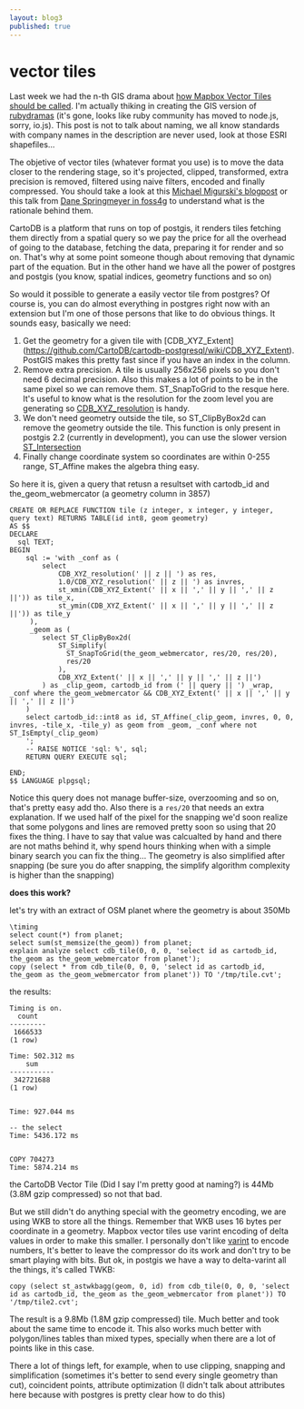 ```yaml
---
layout: blog3
published: true
---
```


# vector tiles

Last week we had the n-th GIS drama about [how Mapbox Vector Tiles should be called](https://twitter.com/pwramsey/status/577959264678850561). I'm actually thiking in creating the GIS version of [rubydramas](https://news.ycombinator.com/item?id=4487963) (it's gone, looks like ruby community has moved to node.js, sorry, io.js). This post is not to talk about naming, we all know standards with company names in the description are never used, look at those ESRI shapefiles...

The objetive of vector tiles (whatever format you use) is to move the data closer to the rendering stage, so it's projected, clipped, transformed, extra precision is removed, filtered using naive filters, encoded and finally compressed. You should take a look at this [Michael Migurski's blogpost](http://mike.teczno.com/notes/postgreslessness-mapnik-vectiles.html) or this talk from [Dane Springmeyer in foss4g](https://2015.foss4g-na.org/sites/default/files/slides/foss4g-2015-sf-springmeyer.pdf) to understand what is the rationale behind them.


CartoDB is a platform that runs on top of postgis, it renders tiles fetching them directly from a spatial query so we pay the price for all the overhead of going to the database, fetching the data, preparing it for render and so on. That's why at some point someone though about removing that dynamic part of the equation. But in the other hand we have all the power of postgres and postgis (you know, spatial indices, geometry functions and so on)

So would it possible to generate a easily vector tile from postgres? Of course is, you can do almost everything in postgres right now with an extension but I'm one of those persons that like to do obvious things. It sounds easy, basically we need:

 1. Get the geometry for a given tile with [CDB_XYZ_Extent] (https://github.com/CartoDB/cartodb-postgresql/wiki/CDB_XYZ_Extent). PostGIS makes this pretty fast since if you have an index in the column.
 1. Remove extra precision. A tile is usually 256x256 pixels so you don't need 6 decimal precision. Also this makes a lot of points to be in the same pixel so we can remove them. ST_SnapToGrid to the resque here. It's useful to know what is the resolution for the zoom level you are generating so [CDB_XYZ_resolution](https://github.com/CartoDB/cartodb-postgresql/wiki/CDB_XYZ_Resolution) is handy.
 1. We don't need geometry outside the tile, so ST_ClipByBox2d can remove the geometry outside the tile. This function is only present in postgis 2.2 (currently in development), you can use the slower version [ST_Intersection](http://postgis.refractions.net/docs/ST_Intersection.html)
 1. Finally change coordinate system so coordinates are within 0-255 range, ST_Affine makes the algebra thing easy.

 So here it is, given a query that retusn a resultset with cartodb_id and the_geom_webmercator (a geometry column in 3857)

 ```
 CREATE OR REPLACE FUNCTION tile (z integer, x integer, y integer, query text) RETURNS TABLE(id int8, geom geometry)
 AS $$
 DECLARE
   sql TEXT;
 BEGIN
     sql := 'with _conf as (
         select
             CDB_XYZ_resolution(' || z || ') as res,
             1.0/CDB_XYZ_resolution(' || z || ') as invres,
             st_xmin(CDB_XYZ_Extent(' || x || ',' || y || ',' || z ||')) as tile_x,
             st_ymin(CDB_XYZ_Extent(' || x || ',' || y || ',' || z ||')) as tile_y
      ),
      _geom as (
         select ST_ClipByBox2d(
             ST_Simplify(
               ST_SnapToGrid(the_geom_webmercator, res/20, res/20),
               res/20
             ),
             CDB_XYZ_Extent(' || x || ',' || y || ',' || z ||')
         ) as _clip_geom, cartodb_id from (' || query || ') _wrap, _conf where the_geom_webmercator && CDB_XYZ_Extent(' || x || ',' || y || ',' || z ||')
     )
     select cartodb_id::int8 as id, ST_Affine(_clip_geom, invres, 0, 0, invres, -tile_x, -tile_y) as geom from _geom, _conf where not ST_IsEmpty(_clip_geom)
     ';
     -- RAISE NOTICE 'sql: %', sql;
     RETURN QUERY EXECUTE sql;

 END;
 $$ LANGUAGE plpgsql;
```

Notice this query does not manage buffer-size, overzooming and so on, that's pretty easy add tho. Also there is a ``res/20`` that needs an extra explanation. If we used half of the pixel for the snapping we'd soon realize that some polygons and lines are removed pretty soon so using that 20 fixes the thing. I have to say that value was calcualted by hand and there are not maths behind it, why spend hours thinking when with a simple binary search you can fix the thing... The geometry is also simplified after snapping (be sure you do after snapping, the simplify algorithm complexity is higher than the snapping)

**does this work?**

let's try with an extract of OSM planet where the geometry is about 350Mb

```
\timing
select count(*) from planet;
select sum(st_memsize(the_geom)) from planet;
explain analyze select cdb_tile(0, 0, 0, 'select id as cartodb_id, the_geom as the_geom_webmercator from planet');
copy (select * from cdb_tile(0, 0, 0, 'select id as cartodb_id, the_geom as the_geom_webmercator from planet')) TO '/tmp/tile.cvt';
```

the results:

```
Timing is on.
  count
---------
 1666533
(1 row)

Time: 502.312 ms
    sum
-----------
 342721688
(1 row)


Time: 927.044 ms

-- the select
Time: 5436.172 ms


COPY 704273
Time: 5874.214 ms
```

the CartoDB Vector Tile (Did I say I'm pretty good at naming?) is 44Mb (3.8M gzip compressed) so not that bad.

But we still didn't do anything special with the geometry encoding, we are using WKB to store all the things. Remember that WKB uses 16 bytes per coordinate in a geometry. Mapbox vector tiles use varint encoding of delta values in order to make this smaller. I personally don't like [varint](https://developers.google.com/protocol-buffers/docs/encoding#varints) to encode numbers, It's better to leave the compressor do its work and don't try to be smart playing with bits. But ok, in postgis we have a way to delta-varint all the things, it's called TWKB:

```
copy (select st_astwkbagg(geom, 0, id) from cdb_tile(0, 0, 0, 'select id as cartodb_id, the_geom as the_geom_webmercator from planet')) TO '/tmp/tile2.cvt';
```

The result is a 9.8Mb (1.8M gzip compressed) tile. Much better and took about the same time to encode it. This also works much better with polygon/lines tables than mixed types, specially when there are a lot of points like in this case.

There a lot of things left, for example, when to use clipping, snapping and simplification (sometimes it's better to send every single geometry than cut), coincident points, attribute optimization (I didn't talk about attributes here because with postgres is pretty clear how to do this)

